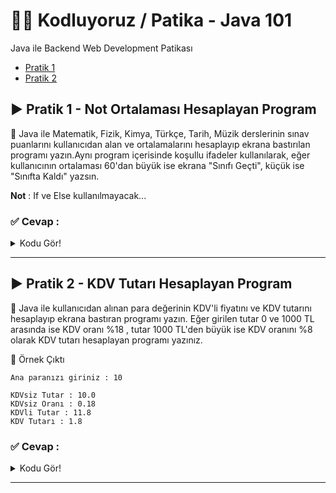 # 	:man_technologist: Kodluyoruz / Patika - Java 101
Java ile Backend Web Development Patikası

- [Pratik 1](https://github.com/hsnmrdgl/Patika_Java#arrow_forward-pratik-1---not-ortalamas%C4%B1-hesaplayan-program "Pratik 1")
- [Pratik 2](https://github.com/hsnmrdgl/Patika-Java#arrow_forward-pratik-2---kdv-tutar%C4%B1-hesaplayan-program "Pratik 2")

## :arrow_forward: Pratik 1 - Not Ortalaması Hesaplayan Program

:scroll: Java ile Matematik, Fizik, Kimya, Türkçe, Tarih, Müzik derslerinin sınav puanlarını kullanıcıdan alan ve ortalamalarını hesaplayıp ekrana bastırılan programı yazın.Aynı program içerisinde koşullu ifadeler kullanılarak, eğer kullanıcının ortalaması 60'dan büyük ise ekrana "Sınıfı Geçti", küçük ise "Sınıfta Kaldı" yazsın.

**Not** : If ve Else kullanılmayacak...

### :white_check_mark: Cevap :
<details>
  <summary>Kodu Gör!</summary>
  
 ```java
import java.util.Scanner;

public class NotOrtalamasi {
   public static void main(String[] args) {

   double matematik, fizik, kimya, turkce, tarih, muzik;
   Scanner veri = new Scanner(System.in);
 
   System.out.print("Matematik notunuzu giriniz : ");
   matematik = veri.nextInt();

   System.out.print("Fizik notunuzu giriniz : ");
   fizik = veri.nextInt();

   System.out.print("Kimya notunuzu giriniz : ");
   kimya = veri.nextInt();

   System.out.print("Türkçe notunuzu giriniz : ");
   turkce = veri.nextInt();

   System.out.print("Tarih notunuzu giriniz : ");
   tarih = veri.nextInt();

   System.out.print("Müzik notunuzu giriniz : ");
   muzik = veri.nextInt();

   veri.close();

   double notToplam = matematik + fizik + kimya + turkce + tarih + muzik;
   double notOrt = notToplam / 6;

   System.out.println("\nOrtamanız = " + notOrt);
   boolean bool = notOrt >= 60;
   System.out.println((bool == true ? "\nSınıfı Geçti" : "\nSınıfta Kaldı"));
   
   }
}

```
</details>

------------


## :arrow_forward: Pratik 2 - KDV Tutarı Hesaplayan Program

:scroll: Java ile kullanıcıdan alınan para değerinin KDV'li fiyatını ve KDV tutarını hesaplayıp ekrana bastıran programı yazın. Eğer girilen tutar 0 ve 1000 TL arasında ise KDV oranı %18 , tutar 1000 TL'den büyük ise KDV oranını %8 olarak KDV tutarı hesaplayan programı yazınız.

:pushpin: Örnek Çıktı
	  
    Ana paranızı giriniz : 10
  
    KDVsiz Tutar : 10.0
    KDVsiz Oranı : 0.18
    KDVli Tutar : 11.8
    KDV Tutarı : 1.8

### :white_check_mark: Cevap :
<details>
  <summary>Kodu Gör!</summary>
  
 ```java
import java.util.Scanner;

public class KdvTutar {
    public static void main(String[] args) {

    double tutar, kdvliTutar, kdvOran;

    Scanner veri = new Scanner(System.in);
    System.out.print("Tutarı giriniz : ");
    tutar = veri.nextDouble();

    veri.close();

    if (tutar > 1000){
        kdvOran = 0.8;
    }

    else{
        kdvOran = 0.18;
    }

    kdvliTutar = tutar + (tutar * kdvOran);

    System.out.println("\nKDV'siz Tutar : " + tutar);
    System.out.println("KDV'siz Oranı : " + kdvOran);
    System.out.println("KDV'li Tutar : " + kdvliTutar);
    System.out.println("KDV Tutarı : " + (kdvliTutar-tutar));

    }
}

```
</details>


------------

